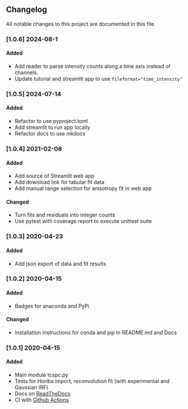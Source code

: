 ## Changelog
All notable changes to this project are documented in this file.

### [1.0.6] 2024-08-1
#### Added
- Add reader to parse intensity counts along a time axis instead of channels.
- Update tutorial and streamlit app to use `fileformat="time_intensity"`

### [1.0.5] 2024-07-14
#### Added
- Refactor to use pyproject.toml
- Add streamlit to run app locally
- Refactor docs to use mkdocs

### [1.0.4] 2021-02-08
#### Added
- Add source of Streamlit web app
- Add download link for tabular fit data
- Add manual range selection for anisotropy fit in web app

#### Changed
- Turn fits and residuals into integer counts
- Use pytest with coverage report to execute unittest suite

### [1.0.3] 2020-04-23
#### Added
- Add json export of data and fit results

### [1.0.2] 2020-04-15
#### Added
- Badges for anaconda and PyPi

#### Changed
- Installation instructions for conda and pip in README.md and Docs

### [1.0.1] 2020-04-15
#### Added
- Main module tcspc.py
- Tests for Horiba import, reconvolution fit (with experimental and Gaussian IRF)
- Docs on [ReadTheDocs](https://lifefit.readthedocs.io/en/latest/)
- CI with [Github Actions](https://github.com/fdsteffen/Lifefit/actions)
